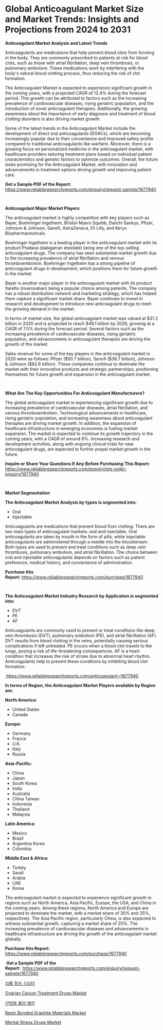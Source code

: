 <p><h1>Global Anticoagulant Market Size and Market Trends: Insights and Projections from 2024 to 2031</h1></p><p><strong>Anticoagulant Market Analysis and Latest Trends</strong></p>
<p><p>Anticoagulants are medications that help prevent blood clots from forming in the body. They are commonly prescribed to patients at risk for blood clots, such as those with atrial fibrillation, deep vein thrombosis, or pulmonary embolism. These medications work by interfering with the body's natural blood clotting process, thus reducing the risk of clot formation.</p><p>The Anticoagulant Market is expected to experience significant growth in the coming years, with a projected CAGR of 12.4% during the forecast period. This growth can be attributed to factors such as the increasing prevalence of cardiovascular diseases, rising geriatric population, and the introduction of novel anticoagulant therapies. Additionally, the growing awareness about the importance of early diagnosis and treatment of blood clotting disorders is also driving market growth.</p><p>Some of the latest trends in the Anticoagulant Market include the development of direct oral anticoagulants (DOACs), which are becoming increasingly popular due to their convenience and improved safety profile compared to traditional anticoagulants like warfarin. Moreover, there is a growing focus on personalized medicine in the anticoagulant market, with healthcare providers tailoring treatment plans based on individual patient characteristics and genetic factors to optimize outcomes. Overall, the future looks promising for the Anticoagulant Market, with innovation and advancements in treatment options driving growth and improving patient care.</p></p>
<p><strong>Get a Sample PDF of the Report:&nbsp;</strong> <a href="https://www.reliableresearchreports.com/enquiry/request-sample/1677940">https://www.reliableresearchreports.com/enquiry/request-sample/1677940</a></p>
<p>&nbsp;</p>
<p><strong>Anticoagulant Major Market Players</strong></p>
<p><p>The anticoagulant market is highly competitive with key players such as Bayer, Boehringer Ingelheim, Bristol-Myers Squibb, Daiichi Sankyo, Pfizer, Johnson & Johnson, Sanofi, AstraZeneca, Eli Lilly, and Keryx Biopharmaceuticals.</p><p>Boehringer Ingelheim is a leading player in the anticoagulant market with its product Pradaxa (dabigatran etexilate) being one of the top-selling anticoagulant drugs. The company has seen substantial market growth due to the increasing prevalence of atrial fibrillation and venous thromboembolism. Boehringer Ingelheim has a strong pipeline of anticoagulant drugs in development, which positions them for future growth in the market.</p><p>Bayer is another major player in the anticoagulant market with its product Xarelto (rivaroxaban) being a popular choice among patients. The company has a robust distribution network and marketing strategy, which has helped them capture a significant market share. Bayer continues to invest in research and development to introduce new anticoagulant drugs to meet the growing demand in the market.</p><p>In terms of market size, the global anticoagulant market was valued at $31.2 billion in 2020 and is projected to reach $49.1 billion by 2026, growing at a CAGR of 7.5% during the forecast period. Several factors such as the increasing prevalence of cardiovascular diseases, rising geriatric population, and advancements in anticoagulant therapies are driving the growth of the market.</p><p>Sales revenue for some of the key players in the anticoagulant market in 2020 were as follows: Pfizer ($50.7 billion), Sanofi ($38.7 billion), Johnson & Johnson ($82.6 billion). These companies continue to dominate the market with their innovative products and strategic partnerships, positioning themselves for future growth and expansion in the anticoagulant market.</p></p>
<p>&nbsp;</p>
<p><strong>What Are The Key Opportunities For Anticoagulant Manufacturers?</strong></p>
<p><p>The global anticoagulant market is experiencing significant growth due to increasing prevalence of cardiovascular diseases, atrial fibrillation, and venous thromboembolism. Technological advancements in healthcare, rising geriatric population, and increasing awareness about anticoagulant therapies are driving market growth. In addition, the expansion of healthcare infrastructure in emerging economies is fueling market expansion. The market is expected to continue its growth trajectory in the coming years, with a CAGR of around 9%. Increasing research and development activities, along with ongoing clinical trials for new anticoagulant drugs, are expected to further propel market growth in the future.</p></p>
<p><strong>Inquire or Share Your Questions If Any Before Purchasing This Report:</strong> <a href="https://www.reliableresearchreports.com/enquiry/pre-order-enquiry/1677940">https://www.reliableresearchreports.com/enquiry/pre-order-enquiry/1677940</a></p>
<p>&nbsp;</p>
<p><strong>Market Segmentation</strong></p>
<p><strong>The Anticoagulant Market Analysis by types is segmented into:</strong></p>
<p><ul><li>Oral</li><li>Injectable</li></ul></p>
<p><p>Anticoagulants are medications that prevent blood from clotting. There are two main types of anticoagulant markets: oral and injectable. Oral anticoagulants are taken by mouth in the form of pills, while injectable anticoagulants are administered through a needle into the bloodstream. Both types are used to prevent and treat conditions such as deep vein thrombosis, pulmonary embolism, and atrial fibrillation. The choice between oral and injectable anticoagulants depends on factors such as patient preference, medical history, and convenience of administration.</p></p>
<p><strong>Purchase this Report:&nbsp;</strong><a href="https://www.reliableresearchreports.com/purchase/1677940">https://www.reliableresearchreports.com/purchase/1677940</a></p>
<p>&nbsp;</p>
<p><strong>The Anticoagulant Market Industry Research by Application is segmented into:</strong></p>
<p><ul><li>DVT</li><li>PE</li><li>AF</li></ul></p>
<p><p>Anticoagulants are commonly used to prevent or treat conditions like deep vein thrombosis (DVT), pulmonary embolism (PE), and atrial fibrillation (AF). DVT results from blood clotting in the veins, potentially causing serious complications if left untreated. PE occurs when a blood clot travels to the lungs, posing a risk of life-threatening consequences. AF is a heart condition that increases the risk of stroke due to abnormal heart rhythm. Anticoagulants help to prevent these conditions by inhibiting blood clot formation.</p></p>
<p><a href="https://www.reliableresearchreports.com/anticoagulant-r1677940">&nbsp;https://www.reliableresearchreports.com/anticoagulant-r1677940</a></p>
<p><strong>In terms of Region, the Anticoagulant Market Players available by Region are:</strong></p>
<p>
    <p> <strong> North America: </strong>
        <ul>
            <li>United States</li>
            <li>Canada</li>
        </ul>
        </p> 
    <p> <strong> Europe: </strong>
        <ul>
            <li>Germany</li>
            <li>France</li>
            <li>U.K.</li>
            <li>Italy</li>
            <li>Russia</li>
        </ul>
        </p> 
    <p> <strong> Asia-Pacific: </strong>
        <ul>
            <li>China</li>
            <li>Japan</li>
            <li>South Korea</li>
            <li>India</li>
            <li>Australia</li>
            <li>China Taiwan</li>
            <li>Indonesia</li>
            <li>Thailand</li>
            <li>Malaysia</li>
        </ul>
        </p> 
    <p> <strong> Latin America: </strong>
        <ul>
            <li>Mexico</li>
            <li>Brazil</li>
            <li>Argentina Korea</li>
            <li>Colombia</li>
        </ul>
        </p> 
    <p> <strong> Middle East & Africa: </strong>
        <ul>
            <li>Turkey</li>
            <li>Saudi</li>
            <li>Arabia</li>
            <li>UAE</li>
            <li>Korea</li>
        </ul>
    </p>
    </p>
<p><p>The anticoagulant market is expected to experience significant growth in regions such as North America, Asia Pacific, Europe, the USA, and China in the coming years. Among these regions, North America and Europe are projected to dominate the market, with a market share of 30% and 25%, respectively. The Asia Pacific region, particularly China, is also expected to witness substantial growth, capturing a market share of 20%. The increasing prevalence of cardiovascular diseases and advancements in healthcare infrastructure are driving the growth of the anticoagulant market globally.</p></p>
<p><strong>Purchase this Report: </strong><a href="https://www.reliableresearchreports.com/purchase/1677940">https://www.reliableresearchreports.com/purchase/1677940</a></p>
<p>&nbsp;<strong>Get a Sample PDF of the Report:&nbsp;&nbsp;</strong><a href="https://www.reliableresearchreports.com/enquiry/request-sample/1677940">https://www.reliableresearchreports.com/enquiry/request-sample/1677940</a></p>
<p><strong></strong></p>
<p><p><a href="https://github.com/durgin521/Market-Research-Report-List-1/blob/main/367331656731.md">리튬 점프 스타터</a></p><p><a href="https://github.com/timeliteaut/Market-Research-Report-List-2/blob/main/ovarian-cancer-treatment-drugs-market.md">Ovarian Cancer Treatment Drugs Market</a></p><p><a href="https://github.com/novabrown3/Market-Research-Report-List-1/blob/main/456197056730.md">산업용 롤러 체인</a></p><p><a href="https://issuu.com/reportprime-2/docs/resin-bonded-graphite-materials-market-size-2030.p">Resin Bonded Graphite Materials Market</a></p><p><a href="https://github.com/bobicer/Market-Research-Report-List-3/blob/main/mental-illness-drugs-market.md">Mental Illness Drugs Market</a></p></p>